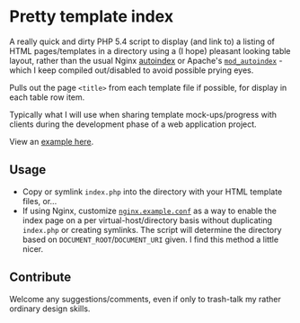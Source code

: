 # Pretty template index

A really quick and dirty PHP 5.4 script to display (and link to) a listing of HTML pages/templates in a directory using a (I hope) pleasant looking table layout, rather than the usual Nginx [autoindex](https://nginx.org/en/docs/http/ngx_http_autoindex_module.html) or Apache's [`mod_autoindex`](https://httpd.apache.org/docs/2.4/mod/mod_autoindex.html) - which I keep compiled out/disabled to avoid possible prying eyes.

Pulls out the page `<title>` from each template file if possible, for display in each table row item.

Typically what I will use when sharing template mock-ups/progress with clients during the development phase of a web application project.

View an [example here](https://magnetikonline.github.io/pretty-template-index/).

## Usage

- Copy or symlink `index.php` into the directory with your HTML template files, or...
- If using Nginx, customize [`nginx.example.conf`](nginx.example.conf) as a way to enable the index page on a per virtual-host/directory basis without duplicating `index.php` or creating symlinks. The script will determine the directory based on `DOCUMENT_ROOT`/`DOCUMENT_URI` given. I find this method a little nicer.

## Contribute

Welcome any suggestions/comments, even if only to trash-talk my rather ordinary design skills.
